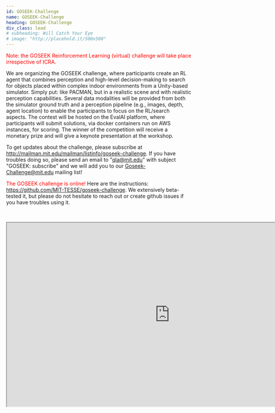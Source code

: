 ```yaml
---
id: GOSEEK-Challenge
name: GOSEEK-Challenge
heading: GOSEEK-Challenge
div_class: lead
# subheading: Will Catch Your Eye
# image: "http://placehold.it/500x500"
---
```

<font color="red">Note: the GOSEEK Reinforcement Learning (virtual) challenge will take place irrespective of ICRA. </font> 

We are organizing the GOSEEK challenge, where participants create an RL agent that combines perception and high-level decision-making to search for objects placed within complex indoor environments from a Unity-based simulator. Simply put: like PACMAN, but in a realistic scene and with realistic perception capabilities. Several data modalities will be provided from both the simulator ground truth and a perception pipeline (e.g., images, depth, agent location) to enable the participants to focus on the RL/search aspects. The contest will be hosted on the EvalAI platform, where participants will submit solutions, via docker containers run on AWS instances, for scoring. The winner of the competition will receive a monetary prize and will give a keynote presentation at the workshop.

To get updates about the challenge, please subscribe at <a href="http://mailman.mit.edu/mailman/listinfo/goseek-challenge">http://mailman.mit.edu/mailman/listinfo/goseek-challenge</a>. If you have troubles doing so, please send an email to "qla@mit.edu" with subject "GOSEEK: subscribe" and we will add you to our Goseek-Challenge@mit.edu mailing list!

<font color="red">The GOSEEK challenge is online!</font> 
Here are the instructions: <a href="https://github.com/MIT-TESSE/goseek-challenge">https://github.com/MIT-TESSE/goseek-challenge</a>.
We extensively beta-tested it, but please do not hesitate to reach out or create github issues if you have troubles using it.
   
&nbsp;
<div align="center">
    <iframe width="885" height="500" src="https://www.youtube.com/embed/KXTag0xsg28" allowfullscreen></iframe>
</div>
